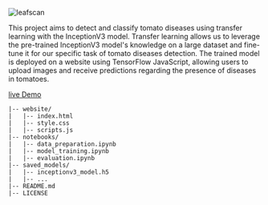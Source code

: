 ![leafscan](https://socialify.git.ci/Hassan-Shoayb/leafscan/image?description=1&descriptionEditable=A%20project%20that%20demonstrates%20the%20application%20of%20machine%20learning%20and%20transfer%20learning%20techniques%20to%20identify%20diseases%20in%20tomato%20leaves.&forks=1&issues=1&name=1&owner=1&stargazers=1&theme=Light)

This project aims to detect and classify tomato diseases using transfer learning with the InceptionV3 model. Transfer learning allows us to leverage the pre-trained InceptionV3 model's knowledge on a large dataset and fine-tune it for our specific task of tomato diseases detection. The trained model is deployed on a website using TensorFlow JavaScript, allowing users to upload images and receive predictions regarding the presence of diseases in tomatoes.

[live Demo](https://leafscan.netlify.app//)

```my_tomato_project/
|-- website/
|   |-- index.html
|   |-- style.css
|   |-- scripts.js
|-- notebooks/
|   |-- data_preparation.ipynb
|   |-- model_training.ipynb
|   |-- evaluation.ipynb
|-- saved_models/
|   |-- inceptionv3_model.h5
|   |-- ...
|-- README.md
|-- LICENSE

```
